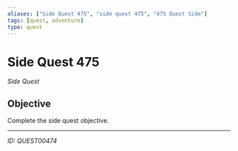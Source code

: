 ```yaml
---
aliases: ["Side Quest 475", "side quest 475", "475 Quest Side"]
tags: [quest, adventure]
type: quest
---
```


# Side Quest 475

*Side Quest*

## Objective
Complete the side quest objective.

---
*ID: QUEST00474*